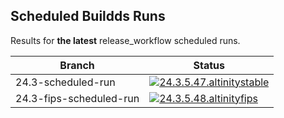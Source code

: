 ## Scheduled Buildds Runs

Results for **the latest** release_workflow scheduled runs.

| Branch | Status |
| ------------ | - |
| 24.3-scheduled-run | [![24.3.5.47.altinitystable](https://github.com/Altinity/ClickHouse/actions/workflows/release_branches.yml/badge.svg?branch=24.3-scheduled-run?event=workflow_call)](https://github.com/Altinity/ClickHouse/actions/workflows/release_branches.yml?query=branch%3A24.3-scheduled-run) |
| 24.3-fips-scheduled-run |[![24.3.5.48.altinityfips](https://github.com/Altinity/ClickHouse/actions/workflows/release_branches.yml/badge.svg?branch=24.3-fips-scheduled-run?event=workflow_call)](https://github.com/Altinity/ClickHouse/actions/workflows/release_branches.yml?query=branch%3A24.3-fips-scheduled-run) |
